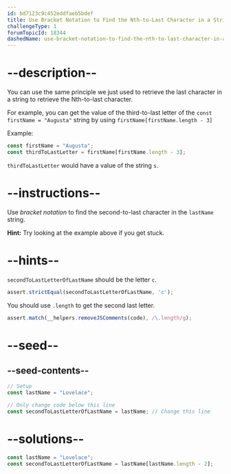 ```yaml
---
id: bd7123c9c452eddfaeb5bdef
title: Use Bracket Notation to Find the Nth-to-Last Character in a String
challengeType: 1
forumTopicId: 18344
dashedName: use-bracket-notation-to-find-the-nth-to-last-character-in-a-string
---
```


# --description--

You can use the same principle we just used to retrieve the last character in a string to retrieve the Nth-to-last character.

For example, you can get the value of the third-to-last letter of the `const firstName = "Augusta"` string by using `firstName[firstName.length - 3]`

Example:

```js
const firstName = "Augusta";
const thirdToLastLetter = firstName[firstName.length - 3];
```

`thirdToLastLetter` would have a value of the string `s`.

# --instructions--

Use <dfn>bracket notation</dfn> to find the second-to-last character in the `lastName` string.

**Hint:** Try looking at the example above if you get stuck.

# --hints--

`secondToLastLetterOfLastName` should be the letter `c`.

```js
assert.strictEqual(secondToLastLetterOfLastName, 'c');
```

You should use `.length` to get the second last letter.

```js
assert.match(__helpers.removeJSComments(code), /\.length/g);
```

# --seed--

## --seed-contents--

```js
// Setup
const lastName = "Lovelace";

// Only change code below this line
const secondToLastLetterOfLastName = lastName; // Change this line
```

# --solutions--

```js
const lastName = "Lovelace";
const secondToLastLetterOfLastName = lastName[lastName.length - 2];
```
